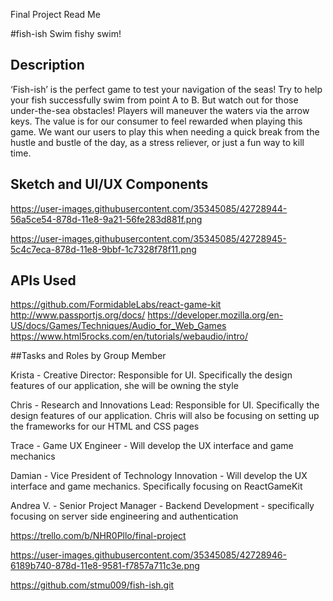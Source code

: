 Final Project Read Me

#fish-ish
Swim fishy swim!

## Description
‘Fish-ish’ is the perfect game to test your navigation of the seas! Try to help your fish successfully swim from point A to B. But watch out for those under-the-sea obstacles! Players will maneuver the waters via the arrow keys. The value is for our consumer to feel rewarded when playing this game. We want our users to play this when needing a quick break from the hustle and bustle of the day, as a stress reliever, or just a fun way to kill time. 

## Sketch and UI/UX Components

https://user-images.githubusercontent.com/35345085/42728944-56a5ce54-878d-11e8-9a21-56fe283d881f.png 

https://user-images.githubusercontent.com/35345085/42728945-5c4c7eca-878d-11e8-9bbf-1c7328f78f11.png


## APIs Used
https://github.com/FormidableLabs/react-game-kit
http://www.passportjs.org/docs/
https://developer.mozilla.org/en-US/docs/Games/Techniques/Audio_for_Web_Games 
https://www.html5rocks.com/en/tutorials/webaudio/intro/ 




##Tasks and Roles by Group Member


Krista - Creative Director: Responsible for UI. Specifically the design features of our application, she will be owning the style

Chris - Research and Innovations Lead: Responsible for UI. Specifically the design features of our application. Chris will also be focusing on setting up the frameworks for our HTML and CSS pages

Trace - Game UX Engineer - Will develop the UX interface and game mechanics

Damian - Vice President of Technology Innovation - Will develop the UX interface and game mechanics. Specifically focusing on ReactGameKit

Andrea V. - Senior Project Manager - Backend Development - specifically focusing on server side engineering and authentication



https://trello.com/b/NHR0Pllo/final-project 

https://user-images.githubusercontent.com/35345085/42728946-6189b740-878d-11e8-9581-f7857a711c3e.png

https://github.com/stmu009/fish-ish.git 
